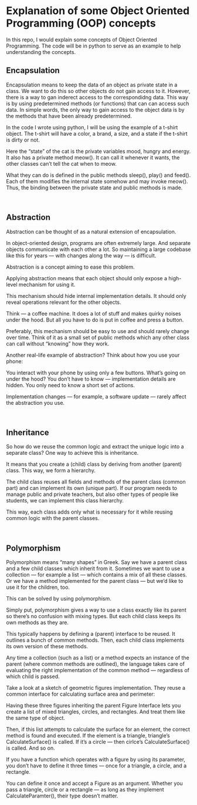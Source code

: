 # Explanation of some Object Oriented Programming (OOP) concepts
In this repo, I would explain some concepts of Object Oriented Programming. The code will be in python to serve as an example to help understanding the concepts.


## Encapsulation
Encapsulation means to keep the data of an object as private state in a class. We want to do this so other objects do not gain access to it. However, there is a way to gan inderect access to the correspondidng data. This way is by using predetermined methods (or functions) that can can access such data. In simple words, the only way to gain access to the object data is by the methods that have been already predetermined.  

In the code I wrote using python, I will be using the example of a t-shirt object. The t-shirt will have a color, a brand, a size, and a state if the t-shirt is dirty or not.

Here the “state” of the cat is the private variables mood, hungry and energy. It also has a private method meow(). It can call it whenever it wants, the other classes can’t tell the cat when to meow.

What they can do is defined in the public methods sleep(), play() and feed(). Each of them modifies the internal state somehow and may invoke meow(). Thus, the binding between the private state and public methods is made.

<br>

## Abstraction
Abstraction can be thought of as a natural extension of encapsulation.

In object-oriented design, programs are often extremely large. And separate objects communicate with each other a lot. So maintaining a large codebase like this for years — with changes along the way — is difficult.

Abstraction is a concept aiming to ease this problem.

Applying abstraction means that each object should only expose a high-level mechanism for using it.

This mechanism should hide internal implementation details. It should only reveal operations relevant for the other objects.

Think — a coffee machine. It does a lot of stuff and makes quirky noises under the hood. But all you have to do is put in coffee and press a button.

Preferably, this mechanism should be easy to use and should rarely change over time. Think of it as a small set of public methods which any other class can call without “knowing” how they work.

Another real-life example of abstraction?
Think about how you use your phone:

You interact with your phone by using only a few buttons. What’s going on under the hood? You don’t have to know — implementation details are hidden. You only need to know a short set of actions.

Implementation changes — for example, a software update — rarely affect the abstraction you use.

<br>

## Inheritance
So how do we reuse the common logic and extract the unique logic into a separate class? One way to achieve this is inheritance.

It means that you create a (child) class by deriving from another (parent) class. This way, we form a hierarchy.

The child class reuses all fields and methods of the parent class (common part) and can implement its own (unique part).
If our program needs to manage public and private teachers, but also other types of people like students, we can implement this class hierarchy.

This way, each class adds only what is necessary for it while reusing common logic with the parent classes.

<br>

## Polymorphism
Polymorphism means “many shapes” in Greek.
Say we have a parent class and a few child classes which inherit from it. Sometimes we want to use a collection — for example a list — which contains a mix of all these classes. Or we have a method implemented for the parent class — but we’d like to use it for the children, too.

This can be solved by using polymorphism.

Simply put, polymorphism gives a way to use a class exactly like its parent so there’s no confusion with mixing types. But each child class keeps its own methods as they are.

This typically happens by defining a (parent) interface to be reused. It outlines a bunch of common methods. Then, each child class implements its own version of these methods.

Any time a collection (such as a list) or a method expects an instance of the parent (where common methods are outlined), the language takes care of evaluating the right implementation of the common method — regardless of which child is passed.

Take a look at a sketch of geometric figures implementation. They reuse a common interface for calculating surface area and perimeter:

Having these three figures inheriting the parent Figure Interface lets you create a list of mixed triangles, circles, and rectangles. And treat them like the same type of object.

Then, if this list attempts to calculate the surface for an element, the correct method is found and executed. If the element is a triangle, triangle’s CalculateSurface() is called. If it’s a circle — then cirlce’s CalculateSurface() is called. And so on.

If you have a function which operates with a figure by using its parameter, you don’t have to define it three times — once for a triangle, a circle, and a rectangle.

You can define it once and accept a Figure as an argument. Whether you pass a triangle, circle or a rectangle — as long as they implement CalculateParamter(), their type doesn’t matter.

